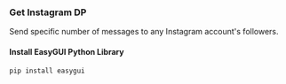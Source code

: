 ### Get Instagram DP
Send specific number of messages to any Instagram account's followers.

#### Install EasyGUI Python Library
`pip install easygui`